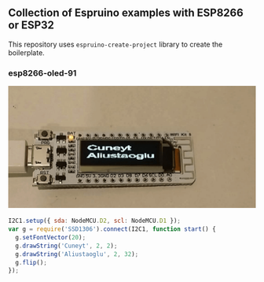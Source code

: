 ## Collection of Espruino examples with ESP8266 or ESP32

This repository uses `espruino-create-project` library to create the boilerplate.

### esp8266-oled-91

![esp8266-oled-91](https://raw.githubusercontent.com/aliustaoglu/espruino-examples/master/pics/esp8266-oled-91.png)

```javascript
I2C1.setup({ sda: NodeMCU.D2, scl: NodeMCU.D1 });
var g = require('SSD1306').connect(I2C1, function start() {
  g.setFontVector(20);
  g.drawString('Cuneyt', 2, 2);
  g.drawString('Aliustaoglu', 2, 32);
  g.flip();
});
```


